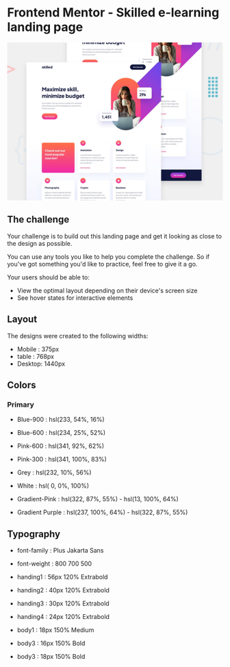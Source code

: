 # Frontend Mentor - Skilled e-learning landing page

![Design preview for the Skilled e-learning landing page coding challenge](./preview.jpg)

## The challenge

Your challenge is to build out this landing page and get it looking as close to the design as possible.  

You can use any tools you like to help you complete the challenge. So if you've got something you'd like to practice, feel free to give it a go.  

Your users should be able to:  

- View the optimal layout depending on their device's screen size  
- See hover states for interactive elements  

## Layout

The designs were created to the following widths:  

- Mobile : 375px  
- table  : 768px  
- Desktop: 1440px  

## Colors

### Primary

- Blue-900 : hsl(233,  54%,  16%)  
- Blue-600 : hsl(234,  25%,  52%)  
- Pink-600 : hsl(341,  92%,  62%)  
- Pink-300 : hsl(341, 100%,  83%)  
- Grey     : hsl(232,  10%,  56%)  
- White    : hsl(  0,   0%, 100%)  

- Gradient-Pink   : hsl(322,  87%, 55%) - hsl(13, 100%, 64%)  
- Gradient Purple : hsl(237, 100%, 64%) - hsl(322, 87%, 55%)  

## Typography

- font-family : Plus Jakarta Sans  
- font-weight : 800 700 500  

- handing1 : 56px 120% Extrabold  
- handing2 : 40px 120% Extrabold  
- handing3 : 30px 120% Extrabold  
- handing4 : 24px 120% Extrabold  

- body1 : 18px 150% Medium  
- body3 : 16px 150% Bold  
- body3 : 18px 150% Bold  
